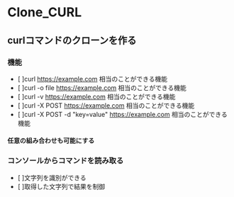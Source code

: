 # Clone_CURL
## curlコマンドのクローンを作る
### 機能
- [ ]curl https://example.com 相当のことができる機能
- [ ]curl -o file https://example.com 相当のことができる機能
- [ ]curl -v  https://example.com 相当のことができる機能
- [ ]curl -X POST https://example.com 相当のことができる機能
- [ ]curl -X POST -d "key=value" https://example.com 相当のことができる機能
#### 任意の組み合わせも可能にする

### コンソールからコマンドを読み取る
- [ ]文字列を識別ができる
- [ ]取得した文字列で結果を制御 